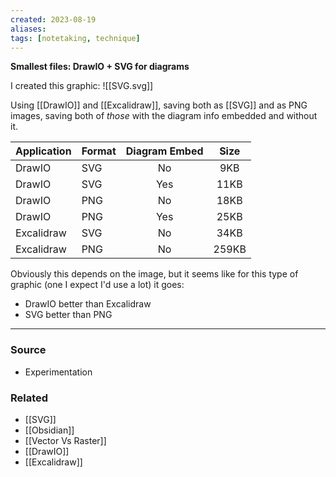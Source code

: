 ```yaml
---
created: 2023-08-19
aliases: 
tags: [notetaking, technique]
---
```

**Smallest files: DrawIO + SVG for diagrams**

I created this graphic:
![[SVG.svg]]

Using [[DrawIO]] and [[Excalidraw]], saving both as [[SVG]] and as PNG images, saving both of *those* with the diagram info embedded and without it. 

| Application | Format | Diagram Embed | Size |
|:--|--|:--:|:--:|
| DrawIO | SVG | No | 9KB |
| DrawIO | SVG | Yes | 11KB |
| DrawIO | PNG | No | 18KB |
| DrawIO | PNG | Yes | 25KB |
| Excalidraw | SVG | No | 34KB | 
| Excalidraw | PNG | No | 259KB |

Obviously this depends on the image, but it seems like for this type of graphic (one I expect I'd use a lot) it goes:
- DrawIO better than Excalidraw
- SVG better than PNG

---
### Source
- Experimentation

### Related
- [[SVG]]
- [[Obsidian]]
- [[Vector Vs Raster]]
- [[DrawIO]]
- [[Excalidraw]]
 
